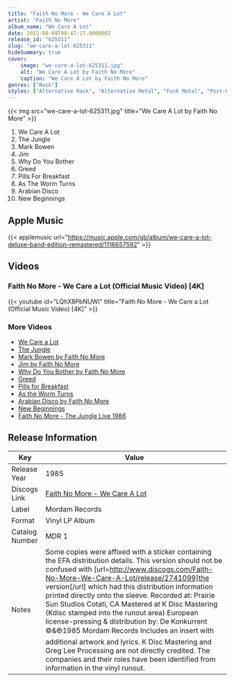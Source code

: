```yaml
---
title: "Faith No More - We Care A Lot"
artist: "Faith No More"
album_name: "We Care A Lot"
date: 2015-08-09T08:47:17.000000Z
release_id: "625311"
slug: "we-care-a-lot-625311"
hideSummary: true
cover:
    image: "we-care-a-lot-625311.jpg"
    alt: "We Care A Lot by Faith No More"
    caption: "We Care A Lot by Faith No More"
genres: ["Rock"]
styles: ["Alternative Rock", "Alternative Metal", "Funk Metal", "Post-Punk"]
---
```


{{< img src="we-care-a-lot-625311.jpg" title="We Care A Lot by Faith No More" >}}

<!-- section break -->

1. We Care A Lot
2. The Jungle
3. Mark Bowen
4. Jim
5. Why Do You Bother
6. Greed
7. Pills For Breakfast
8. As The Worm Turns
9. Arabian Disco
10. New Beginnings

<!-- section break -->




## Apple Music
{{< applemusic url="https://music.apple.com/gb/album/we-care-a-lot-deluxe-band-edition-remastered/1116657592" >}}





## Videos
### Faith No More - We Care a Lot (Official Music Video) [4K]
{{< youtube id="LQhX8PbNUWI" title="Faith No More - We Care a Lot (Official Music Video) [4K]" >}}<br>

### More Videos

- [We Care a Lot](https://www.youtube.com/watch?v=9L3M2WC5LPA)
- [The Jungle](https://www.youtube.com/watch?v=JJ5qKiOc-Bg)
- [Mark Bowen by Faith No More](https://www.youtube.com/watch?v=By5p2rqbm5A)
- [Jim by Faith No More](https://www.youtube.com/watch?v=oOBZthysdGY)
- [Why Do You Bother by Faith No More](https://www.youtube.com/watch?v=m5n9nwTPqhk)
- [Greed](https://www.youtube.com/watch?v=R4mPRUZ3oS8)
- [Pills for Breakfast](https://www.youtube.com/watch?v=g6n3u8t7EEc)
- [As the Worm Turns](https://www.youtube.com/watch?v=nEMpXWVibFs)
- [Arabian Disco by Faith No More](https://www.youtube.com/watch?v=RfSPBZ2D-hQ)
- [New Beginnings](https://www.youtube.com/watch?v=QuGYPgijH7Y)
- [Faith No More - The Jungle Live 1986](https://www.youtube.com/watch?v=huicM5dOhFo)


## Release Information
|  Key           | Value                                                |
| ---------------| ---------------------------------------------------- |
| Release Year   | 1985                                   |
| Discogs Link   | [Faith No More - We Care A Lot](https://www.discogs.com/release/625311-Faith-No-More-We-Care-A-Lot) |
| Label          | Mordam Records |
| Format         | Vinyl LP Album |
| Catalog Number | MDR 1 |
| Notes | Some copies were affixed with a sticker containing the EFA distribution details. This version should not be confused with [url=http://www.discogs.com/Faith-No-More-We-Care-A-Lot/release/2741099]the version[/url] which had this distribution information printed directly onto the sleeve.    Recorded at: Prairie Sun Studios Cotati, CA  Mastered at K Disc Mastering (Kdisc stamped into the runout area)    European license-pressing & distribution by: De Konkurrent  ©&℗1985 Mordam Records    Includes an insert with additional artwork and lyrics.    K Disc Mastering and Greg Lee Processing are not directly credited. The companies and their roles have been identified from information in the vinyl runout.   |